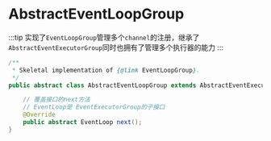 # AbstractEventLoopGroup

:::tip
实现了`EventLoopGroup`管理多个`channel`的注册，继承了`AbstractEventExecutorGroup`同时也拥有了管理多个执行器的能力
:::

```java
/**
 * Skeletal implementation of {@link EventLoopGroup}.
 */
public abstract class AbstractEventLoopGroup extends AbstractEventExecutorGroup implements EventLoopGroup {

    // 覆盖接口的next方法
    // EventLoop是 EventExecutorGroup的子接口
    @Override
    public abstract EventLoop next();
}

```
